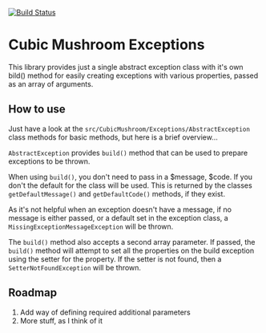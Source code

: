 [![Build Status](https://travis-ci.org/cubicmushroom/exceptions.svg?branch=master)](https://travis-ci.org/cubicmushroom/exceptions)

Cubic Mushroom Exceptions
=========================

This library provides just a single abstract exception class with it's own bild() method for easily creating exceptions
with various properties, passed as an array of arguments.


How to use
----------

Just have a look at the `src/CubicMushroom/Exceptions/AbstractException` class methods for basic methods, but here is a 
brief overview...

`AbstractException` provides `build()` method that can be used to prepare exceptions to be thrown.

When using `build()`, you don't need to pass in a $message, $code.  If you don't the default for the class  will be 
used.  This is returned by the classes `getDefaultMessage()` and `getDefaultCode()` methods, if they exist.
   
As it's not helpful when an exception doesn't have a message, if no message is either passed, or a default set in the 
exception class, a `MissingExceptionMessageException` will be thrown.

The `build()` method also accepts a second array parameter.  If passed, the `build()` method will attempt to set all the 
properties on the build exception using the setter for the property.  If the setter is not found, then a 
`SetterNotFoundException` will be thrown.


Roadmap
-------

1. Add way of defining required additional parameters
2. More stuff, as I think of it